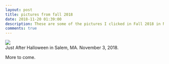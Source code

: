 ```yaml
---
layout: post
title: pictures from fall 2018
date: 2018-11-20 01:39:00
description: These are some of the pictures I clicked in Fall 2018 in New England. 
comments: true
---
```


<div class="img_row">
    <img class="col three" src="{{ site.baseurl }}/assets/img/fall-2018/IMG_20181103_150242.jpg">
</div>
<div class="col three caption">
    Just After Halloween in Salem, MA. November 3, 2018. 
</div>

More to come. 